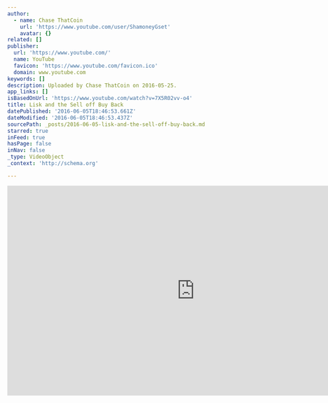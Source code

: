 ```yaml
---
author:
  - name: Chase ThatCoin
    url: 'https://www.youtube.com/user/ShamoneyGset'
    avatar: {}
related: []
publisher:
  url: 'https://www.youtube.com/'
  name: YouTube
  favicon: 'https://www.youtube.com/favicon.ico'
  domain: www.youtube.com
keywords: []
description: Uploaded by Chase ThatCoin on 2016-05-25.
app_links: []
isBasedOnUrl: 'https://www.youtube.com/watch?v=7X5R02vv-o4'
title: Lisk and the Sell off Buy Back
datePublished: '2016-06-05T18:46:53.661Z'
dateModified: '2016-06-05T18:46:53.437Z'
sourcePath: _posts/2016-06-05-lisk-and-the-sell-off-buy-back.md
starred: true
inFeed: true
hasPage: false
inNav: false
_type: VideoObject
_context: 'http://schema.org'

---
```

<iframe src="https://cdn.embedly.com/widgets/media.html?src=https%3A%2F%2Fwww.youtube.com%2Fembed%2F7X5R02vv-o4%3Ffeature%3Doembed&amp;url=http%3A%2F%2Fwww.youtube.com%2Fwatch%3Fv%3D7X5R02vv-o4&amp;image=https%3A%2F%2Fi.ytimg.com%2Fvi%2F7X5R02vv-o4%2Fhqdefault.jpg&amp;key=b7d04c9b404c499eba89ee7072e1c4f7&amp;type=text%2Fhtml&amp;schema=youtube" width="854" height="480" scrolling="no" frameborder="0" allowfullscreen="" style=""></iframe>
